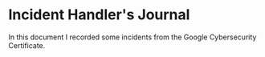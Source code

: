 # Incident Handler's Journal
In this document I recorded some incidents from the Google Cybersecurity Certificate.
